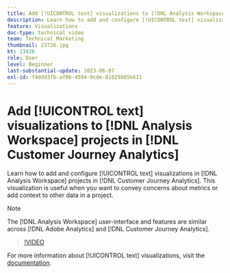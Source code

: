 ```yaml
---
title: Add [!UICONTROL text] visualizations to [!DNL Analysis Workspace] projects
description: Learn how to add and configure [!UICONTROL text] visualizations in [!DNL Analysis Workspace] projects in [!DNL Customer Journey Analytics].
feature: Visualizations
doc-type: technical video
team: Technical Marketing
thumbnail: 23726.jpg
kt: 13426
role: User
level: Beginner
last-substantial-update: 2023-06-07
exl-id: f4ddd3fb-af0b-4594-9cde-81829885b611
---
```

# Add [!UICONTROL text] visualizations to [!DNL Analysis Workspace] projects in [!DNL Customer Journey Analytics]

Learn how to add and configure [!UICONTROL text] visualizations in [!DNL Analysis Workspace] projects in [!DNL Customer Journey Analytics]. This visualization is useful when you want to convey concerns about metrics or add context to other data in a project.

>[!NOTE]
>
>The [!DNL Analysis Workspace] user-interface and features are similar across [!DNL Adobe Analytics] and [!DNL Customer Journey Analytics].

>[!VIDEO](https://video.tv.adobe.com/v/23726/?quality=12&learn=on)

For more information about [!UICONTROL text] visualizations, visit the [documentation](https://experienceleague.adobe.com/docs/analytics-platform/using/cja-workspace/visualizations/text.html).
